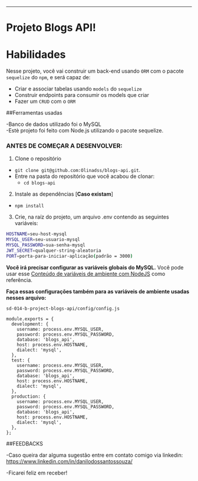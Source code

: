 ---

# Projeto Blogs API!

# Habilidades 

Nesse projeto, você vai construir um back-end usando `ORM` com o pacote `sequelize` do `npm`, e será capaz de:
 - Criar e associar tabelas usando `models` do `sequelize`
 - Construir endpoints para consumir os models que criar 
 - Fazer um `CRUD` com o `ORM`


##Ferramentas usadas

  -Banco de dados utilizado foi o MySQL  
  -Estè projeto foi feito com Node.js utilizando o pacote sequelize.

### ANTES DE COMEÇAR A DESENVOLVER:

1. Clone o repositório
  * `git clone git@github.com:Olinadss/blogs-api.git`.
  * Entre na pasta do repositório que você acabou de clonar:
    * `cd blogs-api`

2. Instale as dependências [**Caso existam**]
  * `npm install`

3. Crie, na raíz do projeto, um arquivo .env contendo as seguintes variáveis:
  
  ```sh
  HOSTNAME=seu-host-mysql
  MYSQL_USER=seu-usuario-mysql
  MYSQL_PASSWORD=sua-senha-mysql
  JWT_SECRET=qualquer-string-aleatoria
  PORT=porta-para-iniciar-aplicação(padrão = 3000)
```

**Você irá precisar configurar as variáveis globais do MySQL.** Você pode usar esse [Conteúdo de variáveis de ambiente com NodeJS](https://blog.rocketseat.com.br/variaveis-ambiente-nodejs/) como referência.

**Faça essas configurações também para as variáveis de ambiente usadas nesses arquivo:**

`sd-014-b-project-blogs-api/config/config.js`

```
module.exports = {
  development: {
    username: process.env.MYSQL_USER,
    password: process.env.MYSQL_PASSWORD,
    database: 'blogs_api',
    host: process.env.HOSTNAME,
    dialect: 'mysql',
  },
  test: {
    username: process.env.MYSQL_USER,
    password: process.env.MYSQL_PASSWORD,
    database: 'blogs_api',
    host: process.env.HOSTNAME,
    dialect: 'mysql',
  },
  production: {
    username: process.env.MYSQL_USER,
    password: process.env.MYSQL_PASSWORD,
    database: 'blogs_api',
    host: process.env.HOSTNAME,
    dialect: 'mysql',
  },
};
```

##FEEDBACKS

  -Caso queira dar alguma sugestão entre em contato comigo via linkedin: https://www.linkedin.com/in/danilodossantossouza/

  -Ficarei feliz em receber!
